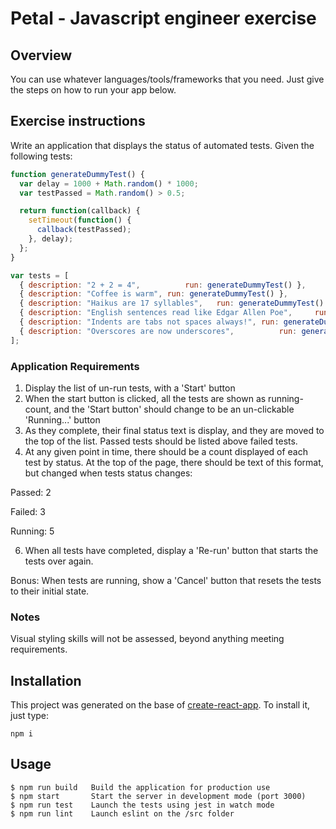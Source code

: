 # Petal - Javascript engineer exercise

## Overview

You can use whatever languages/tools/frameworks that you need. Just give the steps on how to run your app below.

## Exercise instructions

Write an application that displays the status of automated tests. Given the following tests:

```javascript
function generateDummyTest() {
  var delay = 1000 + Math.random() * 1000;
  var testPassed = Math.random() > 0.5;

  return function(callback) {
    setTimeout(function() {
      callback(testPassed);
    }, delay);
  };
}

var tests = [
  { description: "2 + 2 = 4",          run: generateDummyTest() },
  { description: "Coffee is warm", run: generateDummyTest() },
  { description: "Haikus are 17 syllables",   run: generateDummyTest() },
  { description: "English sentences read like Edgar Allen Poe",     run: generateDummyTest() },
  { description: "Indents are tabs not spaces always!", run: generateDummyTest() },
  { description: "Overscores are now underscores",          run: generateDummyTest() }
];
```

### Application Requirements
1. Display the list of un-run tests, with a 'Start' button
2. When the start button is clicked, all the tests are shown as running-count, and the 'Start button' should change to
be an un-clickable 'Running...' button
3. As they complete, their final status text is display, and they are moved to the top of the list. Passed tests should be
listed above failed tests.
4. At any given point in time, there should be a count displayed of each test by status. At the top of the page, there should be text of this format, but changed when tests status changes:

Passed: 2

Failed: 3

Running: 5

6. When all tests have completed, display a 'Re-run' button that starts the tests over again.

Bonus:
When tests are running, show a 'Cancel' button that resets the tests to their initial state.

### Notes

Visual styling skills will not be assessed, beyond anything meeting requirements.

## Installation

This project was generated on the base of [create-react-app](https://github.com/facebookincubator/create-react-app). To install it, just type:

```
npm i
```

## Usage

```
$ npm run build   Build the application for production use
$ npm start       Start the server in development mode (port 3000)
$ npm run test    Launch the tests using jest in watch mode
$ npm run lint    Launch eslint on the /src folder
```

